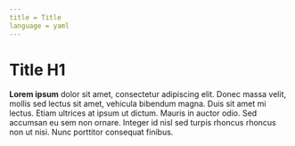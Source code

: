 ```yaml
---
title = Title
language = yaml
---
```


# Title H1
**Lorem ipsum** dolor sit amet, consectetur adipiscing elit.
      Donec massa velit, mollis sed lectus sit amet, vehicula bibendum magna.
      Duis sit amet mi lectus. Etiam ultrices at ipsum ut dictum. Mauris in auctor odio.
      Sed accumsan eu sem non ornare. Integer id nisl sed turpis rhoncus rhoncus non ut nisi.
      Nunc porttitor consequat finibus.
    